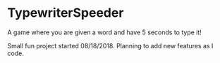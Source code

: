 # TypewriterSpeeder

A game where you are given a word and have 5 seconds to type it!

Small fun project started 08/18/2018. Planning to add new features as I code.
